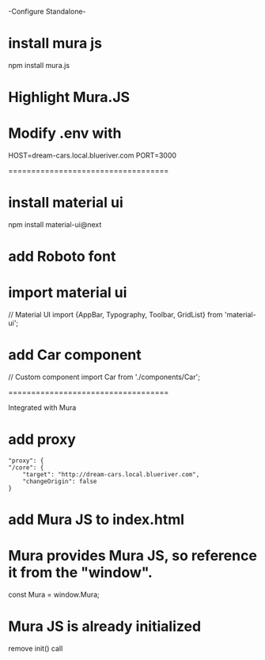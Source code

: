 -Configure Standalone-

# install mura js
npm install mura.js

# Highlight Mura.JS

# Modify .env with
HOST=dream-cars.local.blueriver.com
PORT=3000

===================================
# install material ui
npm install material-ui@next

# add Roboto font
<link href="https://fonts.googleapis.com/css?family=Roboto:300,400,500" rel="stylesheet">

# import material ui
// Material UI
import {AppBar, Typography, Toolbar, GridList} from 'material-ui';

# add Car component
// Custom component
import Car from './components/Car';

===================================

Integrated with Mura
# add proxy
	"proxy": {
	"/core": {
		"target": "http://dream-cars.local.blueriver.com",
		"changeOrigin": false
	}

# add Mura JS to index.html
<script type="text/javascript" src="/core/modules/v1/core_assets/js/mura.min.js?v=7.1.188"></script>
<script type="text/javascript">
	Mura.init(
		{
			siteid:'default',
			rootpath:'http://dream-cars-backend.local.blueriver.com'
		}
	);
</script>

# Mura provides Mura JS, so reference it from the "window".
const Mura = window.Mura;

# Mura JS is already initialized
remove init() call
